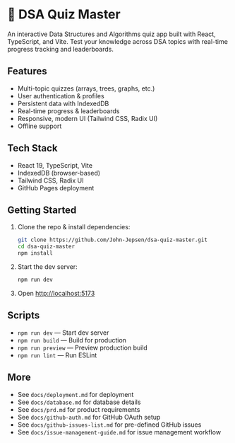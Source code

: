 # 🧠 DSA Quiz Master

An interactive Data Structures and Algorithms quiz app built with React, TypeScript, and Vite. Test your knowledge across DSA topics with real-time progress tracking and leaderboards.

## Features
- Multi-topic quizzes (arrays, trees, graphs, etc.)
- User authentication & profiles
- Persistent data with IndexedDB
- Real-time progress & leaderboards
- Responsive, modern UI (Tailwind CSS, Radix UI)
- Offline support

## Tech Stack
- React 19, TypeScript, Vite
- IndexedDB (browser-based)
- Tailwind CSS, Radix UI
- GitHub Pages deployment

## Getting Started
1. Clone the repo & install dependencies:
   ```bash
   git clone https://github.com/John-Jepsen/dsa-quiz-master.git
   cd dsa-quiz-master
   npm install
   ```
2. Start the dev server:
   ```bash
   npm run dev
   ```
3. Open [http://localhost:5173](http://localhost:5173)

## Scripts
- `npm run dev` — Start dev server
- `npm run build` — Build for production
- `npm run preview` — Preview production build
- `npm run lint` — Run ESLint

## More
- See `docs/deployment.md` for deployment
- See `docs/database.md` for database details
- See `docs/prd.md` for product requirements
- See `docs/github-auth.md` for GitHub OAuth setup
- See `docs/github-issues-list.md` for pre-defined GitHub issues
- See `docs/issue-management-guide.md` for issue management workflow
